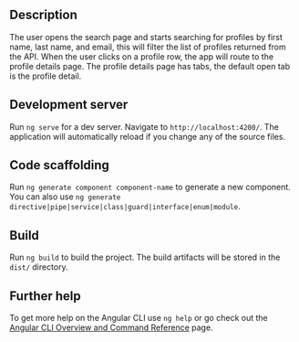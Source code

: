 ## Description
The user opens the search page and starts searching for profiles by first name, last name, and email, this will filter the list of profiles returned from the API. When the user clicks on a profile row, the app will route to the profile details page. 
The profile details page has tabs, the default open tab is the profile detail.

## Development server

Run `ng serve` for a dev server. Navigate to `http://localhost:4200/`. The application will automatically reload if you change any of the source files.

## Code scaffolding

Run `ng generate component component-name` to generate a new component. You can also use `ng generate directive|pipe|service|class|guard|interface|enum|module`.

## Build

Run `ng build` to build the project. The build artifacts will be stored in the `dist/` directory.

## Further help

To get more help on the Angular CLI use `ng help` or go check out the [Angular CLI Overview and Command Reference](https://angular.io/cli) page.

